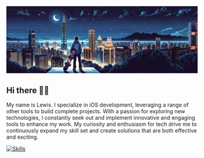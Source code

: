 <img alt="hello!" src="artwork.jpg"/>


## Hi there 👋🏼

My name is Lewis. I specialize in iOS development, leveraging a range of other tools to build complete projects. With a passion for exploring new technologies, I constantly seek out and implement innovative and engaging tools to enhance my work. My curiosity and enthusiasm for tech drive me to continuously expand my skill set and create solutions that are both effective and exciting.

[![Skills](https://skillicons.dev/icons?i=swift,redux,ts,docker,go,react,tailwind,ubuntu,reactivex,aws,python,firebase,nextjs,mysql&perline=7)](https://skillicons.dev)
